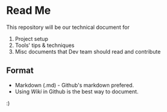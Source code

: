 # Read Me

This repository will be our technical document for 

1. Project setup
2. Tools' tips & techniques
3. Misc documents that Dev team should read and contribute

## Format

- Markdown (.md) - Github's markdown prefered.
- Using *Wiki* in Github is the best way to document.

:) 